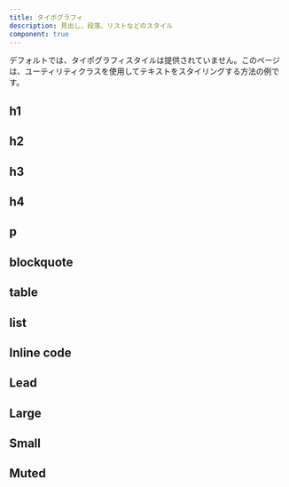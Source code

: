 ```yaml
---
title: タイポグラフィ
description: 見出し、段落、リストなどのスタイル
component: true
---
```


デフォルトでは、タイポグラフィスタイルは提供されていません。このページは、ユーティリティクラスを使用してテキストをスタイリングする方法の例です。

<ComponentPreview
  name="typography-demo"
  description="タイポグラフィ要素のコレクション。"
  className="[&_.preview]:!h-auto"
  hideCode
/>

## h1

<ComponentPreview name="typography-h1" />

## h2

<ComponentPreview name="typography-h2" />

## h3

<ComponentPreview name="typography-h3" />

## h4

<ComponentPreview name="typography-h4" />

## p

<ComponentPreview name="typography-p" />

## blockquote

<ComponentPreview name="typography-blockquote" />

## table

<ComponentPreview name="typography-table" />

## list

<ComponentPreview name="typography-list" />

## Inline code

<ComponentPreview name="typography-inline-code" />

## Lead

<ComponentPreview name="typography-lead" />

## Large

<ComponentPreview name="typography-large" />

## Small

<ComponentPreview name="typography-small" />

## Muted

<ComponentPreview name="typography-muted" />
